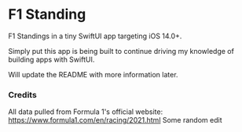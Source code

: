 # F1 Standing 

F1 Standings in a tiny SwiftUI app targeting iOS 14.0+. 

Simply put this app is being built to continue driving my knowledge of building apps with SwiftUI. 

Will update the README with more information later. 


### Credits

All data pulled from Formula 1's official website: https://www.formula1.com/en/racing/2021.html
Some random edit
